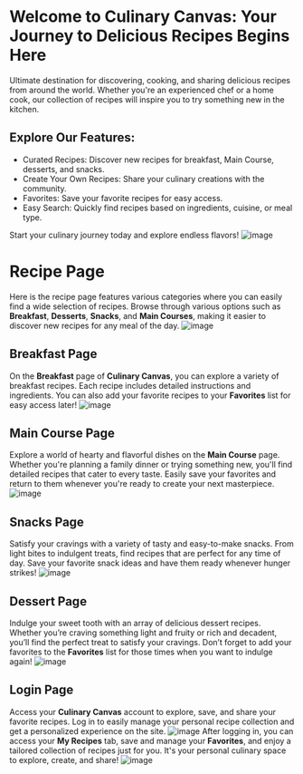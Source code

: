 # Welcome to Culinary Canvas: Your Journey to Delicious Recipes Begins Here

 Ultimate destination for discovering, cooking, and sharing delicious recipes from around the world. Whether you're an experienced chef or a home cook, our collection of recipes will inspire you to try something new in the kitchen.

## Explore Our Features:
- Curated Recipes: Discover new recipes for breakfast, Main Course, desserts, and snacks.
- Create Your Own Recipes: Share your culinary creations with the community.
- Favorites: Save your favorite recipes for easy access.
- Easy Search: Quickly find recipes based on ingredients, cuisine, or meal type.

Start your culinary journey today and explore endless flavors!
![image](https://github.com/user-attachments/assets/3c1f4d91-bb90-4227-833d-d85b6e4af188)
# Recipe Page
Here is the recipe page features various categories where you can easily find a wide selection of recipes. Browse through various options such as **Breakfast**,   **Desserts**, **Snacks**, and **Main Courses**, making it easier to discover new recipes for any meal of the day.
![image](https://github.com/user-attachments/assets/83b9c99d-5dcb-4fe1-927a-b2e8a991b351)
## Breakfast Page
On the **Breakfast** page of **Culinary Canvas**, you can explore a variety of breakfast recipes. Each recipe includes detailed instructions and ingredients. You can also add your favorite recipes to your **Favorites** list for easy access later!
![image](https://github.com/user-attachments/assets/d92988e6-cdb1-42de-8c70-c97bf93daac5) 
## Main Course Page
Explore a world of hearty and flavorful dishes on the **Main Course** page. Whether you're planning a family dinner or trying something new, you'll find detailed recipes that cater to every taste. Easily save your favorites and return to them whenever you're ready to create your next masterpiece.
![image](https://github.com/user-attachments/assets/9246535e-d60f-450a-8ae9-d3f6f9c5b1d5)
## Snacks Page
Satisfy your cravings with a variety of tasty and easy-to-make snacks. From light bites to indulgent treats, find recipes that are perfect for any time of day. Save your favorite snack ideas and have them ready whenever hunger strikes!
![image](https://github.com/user-attachments/assets/1d2cbfcd-fa05-4082-ab16-84dbf6d358d7)
## Dessert Page

Indulge your sweet tooth with an array of delicious dessert recipes. Whether you’re craving something light and fruity or rich and decadent, you’ll find the perfect treat to satisfy your cravings. Don’t forget to add your favorites to the **Favorites** list for those times when you want to indulge again!
![image](https://github.com/user-attachments/assets/03ff382d-1de1-45d2-aad2-ebccb74bba90)
## Login Page
Access your **Culinary Canvas** account to explore, save, and share your favorite recipes. Log in to easily manage your personal recipe collection and get a personalized experience on the site.
![image](https://github.com/user-attachments/assets/878017f1-b664-4407-9eb3-271636d8e81b)
After logging in, you can access your **My Recipes** tab, save and manage your **Favorites**, and enjoy a tailored collection of recipes just for you. It's your personal culinary space to explore, create, and share!
![image](https://github.com/user-attachments/assets/b33f490b-a138-428f-8d9e-a133dacde84f)









